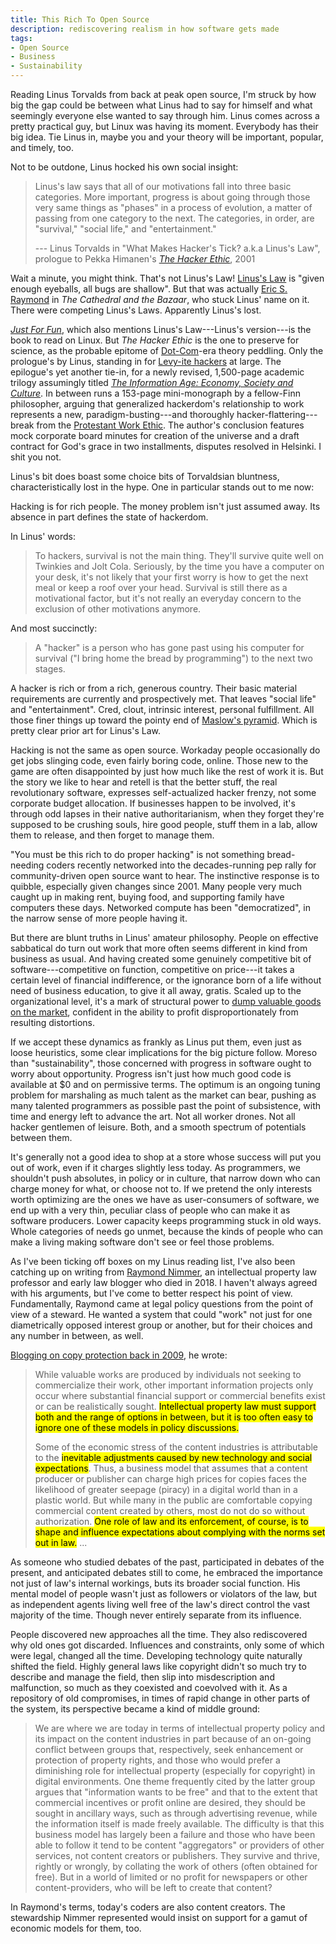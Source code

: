 ```yaml
---
title: This Rich To Open Source
description: rediscovering realism in how software gets made
tags:
- Open Source
- Business
- Sustainability
---
```


Reading Linus Torvalds from back at peak open source, I'm struck by how big the gap could be between what Linus had to say for himself and what seemingly everyone else wanted to say through him.  Linus comes across a pretty practical guy, but Linux was having its moment.  Everybody has their big idea.  Tie Linus in, maybe you and your theory will be important, popular, and timely, too.

Not to be outdone, Linus hocked his own social insight:

> Linus's law says that all of our motivations fall into three basic categories.  More important, progress is about going through those very same things as "phases" in a process of evolution, a matter of passing from one category to the next.  The categories, in order, are "survival," "social life," and "entertainment."
>
> --- Linus Torvalds in "What Makes Hacker's Tick? a.k.a Linus's Law", prologue to Pekka Himanen's [_The Hacker Ethic_](https://www.penguinrandomhouse.com/books/80240/the-hacker-ethic-by-pekka-himanen/), 2001

Wait a minute, you might think.  That's not Linus's Law!  [Linus's Law](https://en.wikipedia.org/wiki/Linus%27s_law) is "given enough eyeballs, all bugs are shallow".  But that was actually [Eric S. Raymond](http://www.catb.org/~esr/writings/cathedral-bazaar/cathedral-bazaar/ar01s04.html) in  _The Cathedral and the Bazaar_, who stuck Linus' name on it.  There were competing Linus's Laws.  Apparently Linus's lost.

[_Just For Fun_](https://www.harperbusiness.com/book/9780066620732/Just-for-Fun-Linus-Torvalds-and-David-Diamond/), which also mentions Linus's Law---Linus's version---is the book to read on Linux.   But _The Hacker Ethic_ is the one to preserve for science, as the probable epitome of [Dot-Com](https://en.wikipedia.org/wiki/Dot-com_bubble)-era theory peddling.  Only the prologue's by Linus, standing in for [Levy-ite hackers](https://en.wikipedia.org/wiki/Hackers:_Heroes_of_the_Computer_Revolution) at large.  The epilogue's yet another tie-in, for a newly revised, 1,500-page academic trilogy assumingly titled [_The Information Age: Economy, Society and Culture_](https://en.wikipedia.org/wiki/The_Information_Age:_Economy,_Society_and_Culture).  In between runs a 153-page mini-monograph by a fellow-Finn philosopher, arguing that generalized hackerdom's relationship to work represents a new, paradigm-busting---and thoroughly hacker-flattering---break from the [Protestant Work Ethic](https://en.wikipedia.org/wiki/Protestant_work_ethic).  The author's conclusion features mock corporate board minutes for creation of the universe and a draft contract for God's grace in two installments, disputes resolved in Helsinki.  I shit you not.

Linus's bit does boast some choice bits of Torvaldsian bluntness, characteristically lost in the hype.  One in particular stands out to me now:

Hacking is for rich people.  The money problem isn't just assumed away.  Its absence in part defines the state of hackerdom.

In Linus' words:

> To hackers, survival is not the main thing.  They'll survive quite well on Twinkies and Jolt Cola.  Seriously, by the time you have a computer on your desk, it's not likely that your first worry is how to get the next meal or keep a roof over your head.  Survival is still there as a motivational factor, but it's not really an everyday concern to the exclusion of other motivations anymore.

And most succinctly:

> A "hacker" is a person who has gone past using his computer for survival ("I bring home the bread by programming") to the next two stages.

A hacker is rich or from a rich, generous country.  Their basic material requirements are currently and prospectively met.  That leaves "social life" and "entertainment".  Cred, clout, intrinsic interest, personal fulfillment.  All those finer things up toward the pointy end of [Maslow's pyramid](https://commons.wikimedia.org/w/index.php?title=File:MaslowHierarchy.png&oldid=707155329).  Which is pretty clear prior art for Linus's Law.

Hacking is not the same as open source.  Workaday people occasionally do get jobs slinging code, even fairly boring code, online.  Those new to the game are often disappointed by just how much like the rest of work it is.  But the story we like to hear and retell is that the better stuff, the real revolutionary software, expresses self-actualized hacker frenzy, not some corporate budget allocation.  If businesses happen to be involved, it's through odd lapses in their native authoritarianism, when they forget they're supposed to be crushing souls, hire good people, stuff them in a lab, allow them to release, and then forget to manage them.

"You must be this rich to do proper hacking" is not something bread-needing coders recently networked into the decades-running pep rally for community-driven open source want to hear.  The instinctive response is to quibble, especially given changes since 2001.  Many people very much caught up in making rent, buying food, and supporting family have computers these days.  Networked compute has been "democratized", in the narrow sense of more people having it.

But there are blunt truths in Linus' amateur philosophy.  People on effective sabbatical do turn out work that more often seems different in kind from business as usual.  And having created some genuinely competitive bit of software---competitive on function, competitive on price---it takes a certain level of financial indifference, or the ignorance born of a life without need of business education, to give it all away, gratis.  Scaled up to the organizational level, it's a mark of structural power to [dump valuable goods on the market](https://en.wikipedia.org/wiki/Dumping_(pricing_policy)), confident in the ability to profit disproportionately from resulting distortions.

If we accept these dynamics as frankly as Linus put them, even just as loose heuristics, some clear implications for the big picture follow.  Moreso than "sustainability", those concerned with progress in software ought to worry about opportunity.  Progress isn't just how much good code is available at $0 and on permissive terms.  The optimum is an ongoing tuning problem for marshaling as much talent as the market can bear, pushing as many talented programmers as possible past the point of subsistence, with time and energy left to advance the art.  Not all worker drones.  Not all hacker gentlemen of leisure.  Both, and a smooth spectrum of potentials between them.

It's generally not a good idea to shop at a store whose success will put you out of work, even if it charges slightly less today.  As programmers, we shouldn't push absolutes, in policy or in culture, that narrow down who can charge money for what, or choose not to.  If we pretend the only interests worth optimizing are the ones we have as user-consumers of software, we end up with a very thin, peculiar class of people who can make it as software producers.  Lower capacity keeps programming stuck in old ways.  Whole categories of needs go unmet, because the kinds of people who can make a living making software don't see or feel those problems.

As I've been ticking off boxes on my Linus reading list, I've also been catching up on writing from [Raymond Nimmer](https://en.wikipedia.org/wiki/Raymond_Nimmer), an intellectual property law professor and early law blogger who died in 2018.  I haven't always agreed with his arguments, but I've come to better respect his point of view.  Fundamentally, Raymond came at legal policy questions from the point of view of a steward.  He wanted a system that could "work" not just for one diametrically opposed interest group or another, but for their choices and any number in between, as well.

[Blogging on copy protection back in 2009](https://web.archive.org/web/20090901061357/http://www.ipinfoblog.com:80/archives/intellectual-property-content-protection-and-copyright.html), he wrote:

> While valuable works are produced by individuals not seeking to commercialize their work, other important information projects only occur where substantial financial support or commercial benefits exist or can be realistically sought.  <mark>Intellectual property law must support both and the range of options in between, but it is too often easy to ignore one of these models in policy discussions.</mark>
>
> Some of the economic stress of the content industries is attributable to the <mark>inevitable adjustments caused by new technology and social expectations</mark>.  Thus, a business model that assumes that a content producer or publisher can charge high prices for copies faces the likelihood of greater seepage (piracy) in a digital world than in a plastic world.  But while many in the public are comfortable copying commercial content created by others, most do not do so without authorization.  <mark>One role of law and its enforcement, of course, is to shape and influence expectations about complying with the norms set out in law.</mark>  ...

As someone who studied debates of the past, participated in debates of the present, and anticipated debates still to come, he embraced the importance not just of law's internal workings, buts its broader social function.  His mental model of people wasn't just as followers or violators of the law, but as independent agents living well free of the law's direct control the vast majority of the time.  Though never entirely separate from its influence.

People discovered new approaches all the time.  They also rediscovered why old ones got discarded.  Influences and constraints, only some of which were legal, changed all the time.  Developing technology quite naturally shifted the field.  Highly general laws like copyright didn't so much try to describe and manage the field, then slip into misdescription and malfunction, so much as they coexisted and coevolved with it.  As a repository of old compromises, in times of rapid change in other parts of the system, its perspective became a kind of middle ground:

> We are where we are today in terms of intellectual property policy and its impact on the content industries in part because of an on-going conflict between groups that, respectively, seek enhancement or protection of property rights, and those who would prefer a diminishing role for intellectual property (especially for copyright) in digital environments.  One theme frequently cited by the latter group argues that "information wants to be free" and that to the extent that commercial incentives or profit online are desired, they should be sought in ancillary ways, such as through advertising revenue, while the information itself is made freely available.  The difficulty is that this business model has largely been a failure and those who have been able to follow it tend to be content "aggregators" or providers of other services, not content creators or publishers.  They survive and thrive, rightly or wrongly, by collating the work of others (often obtained for free).  But in a world of limited or no profit for newspapers or other content-providers, who will be left to create that content?

In Raymond's terms, today's coders are also content creators.  The stewardship Nimmer represented would insist on support for a gamut of economic models for them, too.
